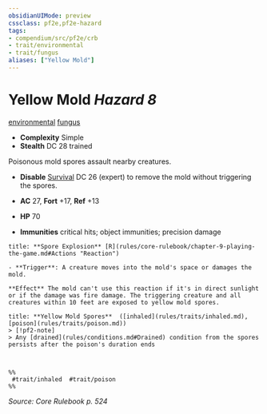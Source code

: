```yaml
---
obsidianUIMode: preview
cssclass: pf2e,pf2e-hazard
tags:
- compendium/src/pf2e/crb
- trait/environmental
- trait/fungus
aliases: ["Yellow Mold"]
---
```

# Yellow Mold *Hazard 8*  
[environmental](rules/traits/environmental.md "Environmental Hazard Trait")  [fungus](rules/traits/fungus-b1.md "Fungus Creature Type Trait")  

- **Complexity** Simple
- **Stealth** DC 28 trained  

Poisonous mold spores assault nearby creatures.

- **Disable** [Survival](compendium/skills.md#Survival) DC 26 (expert) to remove the mold without triggering the spores.  

- **AC** 27, **Fort** +17, **Ref** +13
- **HP** 70
- **Immunities** critical hits; object immunities; precision damage

```ad-embed-ability
title: **Spore Explosion** [R](rules/core-rulebook/chapter-9-playing-the-game.md#Actions "Reaction")

- **Trigger**: A creature moves into the mold's space or damages the mold.

**Effect** The mold can't use this reaction if it's in direct sunlight or if the damage was fire damage. The triggering creature and all creatures within 10 feet are exposed to yellow mold spores.
```
```ad-embed-ability
title: **Yellow Mold Spores**  ([inhaled](rules/traits/inhaled.md), [poison](rules/traits/poison.md))
> [!pf2-note] 
> Any [drained](rules/conditions.md#Drained) condition from the spores persists after the poison's duration ends


  
%%
 #trait/inhaled  #trait/poison 
%%
```

*Source: Core Rulebook p. 524*